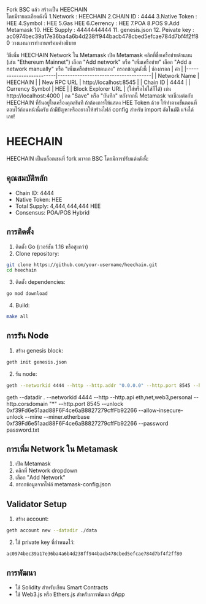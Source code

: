 Fork  BSC แล้ว สร้างเป็น HEECHAIN  
โดยมีรายละเอียดดังนี้
1.Network : HEECHAIN
2.CHAIN ID : 4444
3.Native Token :  HEE
4.Symbol : HEE
5.Gas HEE
6.Cerrency : HEE
7.POA
8.POS
9.Add Metamask
10. HEE Supply : 4444444444
11. genesis.json
12. Peivate key : ac0974bec39a17e36ba4a6b4d238ff944bacb478cbed5efcae784d7bf4f2ff80
วางแผนการทำงานพร้อมคำอธิบาย  


วิธีเพิ่ม HEECHAIN Network ใน Metamask
เปิด Metamask
คลิกที่ชื่อเครือข่ายด้านบน (เช่น "Ethereum Mainnet")
เลือก "Add network" หรือ "เพิ่มเครือข่าย"
เลือก "Add a network manually" หรือ "เพิ่มเครือข่ายด้วยตนเอง"
กรอกข้อมูลดังนี้
| ช่องกรอก | ค่า |
|-------------------------|--------------------------------------|
| Network Name | HEECHAIN |
| New RPC URL | http://localhost:8545 |
| Chain ID | 4444 |
| Currency Symbol | HEE |
| Block Explorer URL | (ใส่หรือไม่ใส่ก็ได้) เช่น http://localhost:4000 |
กด "Save" หรือ "บันทึก"
หลังจากนี้ Metamask จะเชื่อมต่อกับ HEECHAIN ที่รันอยู่ในเครื่องคุณทันที
ถ้าต้องการให้แสดง HEE Token ด้วย ให้ทำตามขั้นตอนที่ตอบไว้ก่อนหน้านี้ครับ
ถ้ามีปัญหาหรืออยากให้สร้างไฟล์ config สำหรับ import อัตโนมัติ แจ้งได้เลย!


# HEECHAIN

HEECHAIN เป็นบล็อกเชนที่ fork มาจาก BSC โดยมีการปรับแต่งดังนี้:

## คุณสมบัติหลัก
- Chain ID: 4444
- Native Token: HEE
- Total Supply: 4,444,444,444 HEE
- Consensus: POA/POS Hybrid

## การติดตั้ง

1. ติดตั้ง Go (เวอร์ชัน 1.16 หรือสูงกว่า)
2. Clone repository:
```bash
git clone https://github.com/your-username/heechain.git
cd heechain
```

3. ติดตั้ง dependencies:
```bash
go mod download
```

4. Build:
```bash
make all
```

## การรัน Node

1. สร้าง genesis block:
```bash
geth init genesis.json
```

2. รัน node:
```bash
geth --networkid 4444 --http --http.addr "0.0.0.0" --http.port 8545 --http.api "eth,net,web3,personal,debug" --http.corsdomain "*" --ws --ws.addr "0.0.0.0" --ws.port 8546 --ws.api "eth,net,web3,personal,debug" --ws.origins "*" --syncmode "full" --gcmode "archive" --allow-insecure-unlock
```



geth --datadir . --networkid 4444 --http --http.api eth,net,web3,personal --http.corsdomain "*" --http.port 8545 --unlock 0xf39Fd6e51aad88F6F4ce6aB8827279cffFb92266 --allow-insecure-unlock --mine --miner.etherbase 0xf39Fd6e51aad88F6F4ce6aB8827279cffFb92266 --password password.txt




## การเพิ่ม Network ใน Metamask

1. เปิด Metamask
2. คลิกที่ Network dropdown
3. เลือก "Add Network"
4. กรอกข้อมูลจากไฟล์ metamask-config.json

## Validator Setup

1. สร้าง account:
```bash
geth account new --datadir ./data
```

2. ใช้ private key ที่กำหนดไว้:
```
ac0974bec39a17e36ba4a6b4d238ff944bacb478cbed5efcae784d7bf4f2ff80
```

## การพัฒนา

- ใช้ Solidity สำหรับเขียน Smart Contracts
- ใช้ Web3.js หรือ Ethers.js สำหรับการพัฒนา dApp